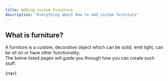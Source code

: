 ```yaml
---
title: Adding custom Furniture
description: "Everything about how to add custom furniture"
---
```


## What is furniture?
A furniture is a custom, decorative object which can be solid, emit light, can be sit on or have other functionality.  
The below listed pages will guide you through how you can create such stuff.


{nav}